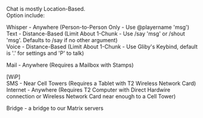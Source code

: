 Chat is mostly Location-Based.  
Option include:

Whisper - Anywhere (Person-to-Person Only - Use @playername 'msg')  
Text - Distance-Based (Limit About 1-Chunk - Use /say 'msg' or /shout 'msg'. Defaults to /say if no other argument)  
Voice - Distance-Based (Limit About 1-Chunk - Use Gliby's Keybind, default is '.' for settings and 'P' to talk)

Mail - Anywhere (Requires a Mailbox with Stamps)  

[WiP]  
SMS - Near Cell Towers (Requires a Tablet with T2 Wireless Network Card)  
Internet - Anywhere (Requires T2 Computer with Direct Hardwire connection or Wireless Network Card near enough to a Cell Tower)  

Bridge - a bridge to our Matrix servers
